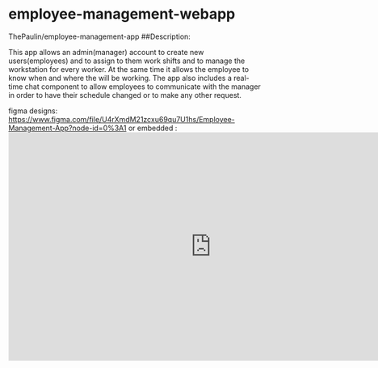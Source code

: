 # employee-management-webapp
ThePaulin/employee-management-app
##Description:

This app allows an admin(manager) account to create new users(employees) and to assign
 to them work shifts and to manage the workstation for every worker. At the same time 
it allows the employee to know when and where the will be working. The app also includes 
a real-time chat component to allow employees to communicate with the manager in order 
to have their schedule changed or to make any other request.

figma designs: https://www.figma.com/file/U4rXmdM21zcxu69qu7U1hs/Employee-Management-App?node-id=0%3A1
or embedded : <iframe style="border: 1px solid rgba(0, 0, 0, 0.1);" width="800" height="450" src="https://www.figma.com/embed?embed_host=share&url=https%3A%2F%2Fwww.figma.com%2Ffile%2FU4rXmdM21zcxu69qu7U1hs%2FEmployee-Management-App%3Fnode-id%3D0%253A1" allowfullscreen></iframe>
